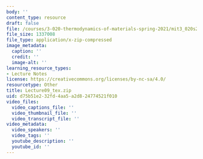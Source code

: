 ```yaml
---
body: ''
content_type: resource
draft: false
file: /courses/3-020-thermodynamics-of-materials-spring-2021/mit3_020s21_lecture09_tex.zip
file_size: 1337008
file_type: application/x-zip-compressed
image_metadata:
  caption: ''
  credit: ''
  image-alt: ''
learning_resource_types:
- Lecture Notes
license: https://creativecommons.org/licenses/by-nc-sa/4.0/
resourcetype: Other
title: Lecture09_tex.zip
uid: d75b51e2-32fd-4aa5-a2d8-24774521f010
video_files:
  video_captions_file: ''
  video_thumbnail_file: ''
  video_transcript_file: ''
video_metadata:
  video_speakers: ''
  video_tags: ''
  youtube_description: ''
  youtube_id: ''
---
```

